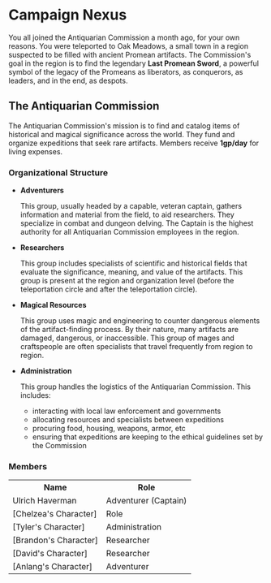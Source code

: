 # Campaign Nexus

You all joined the Antiquarian Commission a month ago, for your own reasons.
You were teleported to Oak Meadows, a small town in a region suspected to be filled with ancient Promean artifacts.
The Commission's goal in the region is to find the legendary **Last Promean Sword**, a powerful symbol of the legacy of the Promeans as liberators, as conquerors, as leaders, and in the end, as despots.

## The Antiquarian Commission

The Antiquarian Commission's mission is to find and catalog items of historical and magical significance across the world. They fund and organize expeditions that seek rare artifacts. Members receive **1gp/day** for living expenses.

### Organizational Structure

* **Adventurers**

  This group, usually headed by a capable, veteran captain, gathers information and material from the field, to aid researchers. They specialize in combat and dungeon delving. The Captain is the highest authority for all Antiquarian Commission employees in the region.
  
* **Researchers**

  This group includes specialists of scientific and historical fields that evaluate the significance, meaning, and value of the artifacts. This group is present at the region and organization level (before the teleportation circle and after the teleportation circle).
  
* **Magical Resources**

  This group uses magic and engineering to counter dangerous elements of the artifact-finding process. By their nature, many artifacts are damaged, dangerous, or inaccessible. This group of mages and craftspeople are often specialists that travel frequently from region to region.
  
* **Administration**

  This group handles the logistics of the Antiquarian Commission. This includes:
  * interacting with local law enforcement and governments
  * allocating resources and specialists between expeditions
  * procuring food, housing, weapons, armor, etc
  * ensuring that expeditions are keeping to the ethical guidelines set by the Commission

### Members

<div align="center">

<table>
<tr>
    <th>Name</th>
    <th>Role</th>
</tr>
<tr>
    <td>Ulrich Haverman</td>
    <td>Adventurer (Captain)</td>
</tr>
<tr>
    <td>[Chelzea's Character] </td>
    <td>Role</td>
</tr>
<tr>
    <td>[Tyler's Character] </td>
    <td>Administration</td>
</tr>
<tr>
    <td>[Brandon's Character]</td>
    <td>Researcher</td>
</tr>
<tr>
    <td>[David's Character]</td>
    <td>Researcher</td>
</tr>
<tr>
    <td>[Anlang's Character]</td>
    <td>Adventurer</td>
</tr>
</table>

</div>

